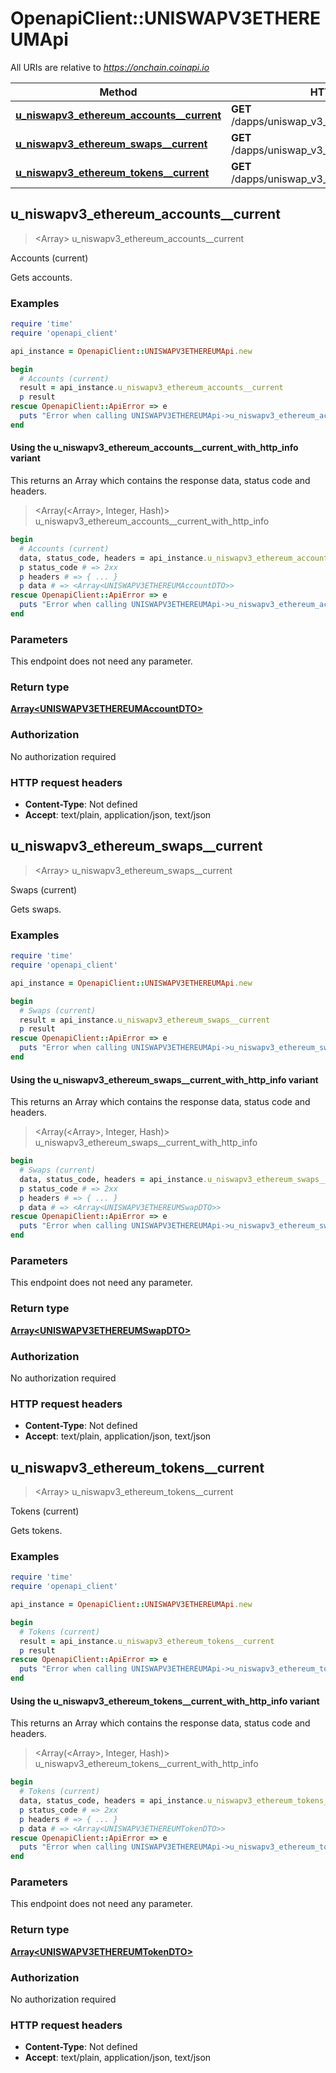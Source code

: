 # OpenapiClient::UNISWAPV3ETHEREUMApi

All URIs are relative to *https://onchain.coinapi.io*

| Method | HTTP request | Description |
| ------ | ------------ | ----------- |
| [**u_niswapv3_ethereum_accounts__current**](UNISWAPV3ETHEREUMApi.md#u_niswapv3_ethereum_accounts__current) | **GET** /dapps/uniswap_v3_ethereum/accounts/current | Accounts (current) |
| [**u_niswapv3_ethereum_swaps__current**](UNISWAPV3ETHEREUMApi.md#u_niswapv3_ethereum_swaps__current) | **GET** /dapps/uniswap_v3_ethereum/swaps/current | Swaps (current) |
| [**u_niswapv3_ethereum_tokens__current**](UNISWAPV3ETHEREUMApi.md#u_niswapv3_ethereum_tokens__current) | **GET** /dapps/uniswap_v3_ethereum/tokens/current | Tokens (current) |


## u_niswapv3_ethereum_accounts__current

> <Array<UNISWAPV3ETHEREUMAccountDTO>> u_niswapv3_ethereum_accounts__current

Accounts (current)

Gets accounts.

### Examples

```ruby
require 'time'
require 'openapi_client'

api_instance = OpenapiClient::UNISWAPV3ETHEREUMApi.new

begin
  # Accounts (current)
  result = api_instance.u_niswapv3_ethereum_accounts__current
  p result
rescue OpenapiClient::ApiError => e
  puts "Error when calling UNISWAPV3ETHEREUMApi->u_niswapv3_ethereum_accounts__current: #{e}"
end
```

#### Using the u_niswapv3_ethereum_accounts__current_with_http_info variant

This returns an Array which contains the response data, status code and headers.

> <Array(<Array<UNISWAPV3ETHEREUMAccountDTO>>, Integer, Hash)> u_niswapv3_ethereum_accounts__current_with_http_info

```ruby
begin
  # Accounts (current)
  data, status_code, headers = api_instance.u_niswapv3_ethereum_accounts__current_with_http_info
  p status_code # => 2xx
  p headers # => { ... }
  p data # => <Array<UNISWAPV3ETHEREUMAccountDTO>>
rescue OpenapiClient::ApiError => e
  puts "Error when calling UNISWAPV3ETHEREUMApi->u_niswapv3_ethereum_accounts__current_with_http_info: #{e}"
end
```

### Parameters

This endpoint does not need any parameter.

### Return type

[**Array&lt;UNISWAPV3ETHEREUMAccountDTO&gt;**](UNISWAPV3ETHEREUMAccountDTO.md)

### Authorization

No authorization required

### HTTP request headers

- **Content-Type**: Not defined
- **Accept**: text/plain, application/json, text/json


## u_niswapv3_ethereum_swaps__current

> <Array<UNISWAPV3ETHEREUMSwapDTO>> u_niswapv3_ethereum_swaps__current

Swaps (current)

Gets swaps.

### Examples

```ruby
require 'time'
require 'openapi_client'

api_instance = OpenapiClient::UNISWAPV3ETHEREUMApi.new

begin
  # Swaps (current)
  result = api_instance.u_niswapv3_ethereum_swaps__current
  p result
rescue OpenapiClient::ApiError => e
  puts "Error when calling UNISWAPV3ETHEREUMApi->u_niswapv3_ethereum_swaps__current: #{e}"
end
```

#### Using the u_niswapv3_ethereum_swaps__current_with_http_info variant

This returns an Array which contains the response data, status code and headers.

> <Array(<Array<UNISWAPV3ETHEREUMSwapDTO>>, Integer, Hash)> u_niswapv3_ethereum_swaps__current_with_http_info

```ruby
begin
  # Swaps (current)
  data, status_code, headers = api_instance.u_niswapv3_ethereum_swaps__current_with_http_info
  p status_code # => 2xx
  p headers # => { ... }
  p data # => <Array<UNISWAPV3ETHEREUMSwapDTO>>
rescue OpenapiClient::ApiError => e
  puts "Error when calling UNISWAPV3ETHEREUMApi->u_niswapv3_ethereum_swaps__current_with_http_info: #{e}"
end
```

### Parameters

This endpoint does not need any parameter.

### Return type

[**Array&lt;UNISWAPV3ETHEREUMSwapDTO&gt;**](UNISWAPV3ETHEREUMSwapDTO.md)

### Authorization

No authorization required

### HTTP request headers

- **Content-Type**: Not defined
- **Accept**: text/plain, application/json, text/json


## u_niswapv3_ethereum_tokens__current

> <Array<UNISWAPV3ETHEREUMTokenDTO>> u_niswapv3_ethereum_tokens__current

Tokens (current)

Gets tokens.

### Examples

```ruby
require 'time'
require 'openapi_client'

api_instance = OpenapiClient::UNISWAPV3ETHEREUMApi.new

begin
  # Tokens (current)
  result = api_instance.u_niswapv3_ethereum_tokens__current
  p result
rescue OpenapiClient::ApiError => e
  puts "Error when calling UNISWAPV3ETHEREUMApi->u_niswapv3_ethereum_tokens__current: #{e}"
end
```

#### Using the u_niswapv3_ethereum_tokens__current_with_http_info variant

This returns an Array which contains the response data, status code and headers.

> <Array(<Array<UNISWAPV3ETHEREUMTokenDTO>>, Integer, Hash)> u_niswapv3_ethereum_tokens__current_with_http_info

```ruby
begin
  # Tokens (current)
  data, status_code, headers = api_instance.u_niswapv3_ethereum_tokens__current_with_http_info
  p status_code # => 2xx
  p headers # => { ... }
  p data # => <Array<UNISWAPV3ETHEREUMTokenDTO>>
rescue OpenapiClient::ApiError => e
  puts "Error when calling UNISWAPV3ETHEREUMApi->u_niswapv3_ethereum_tokens__current_with_http_info: #{e}"
end
```

### Parameters

This endpoint does not need any parameter.

### Return type

[**Array&lt;UNISWAPV3ETHEREUMTokenDTO&gt;**](UNISWAPV3ETHEREUMTokenDTO.md)

### Authorization

No authorization required

### HTTP request headers

- **Content-Type**: Not defined
- **Accept**: text/plain, application/json, text/json

